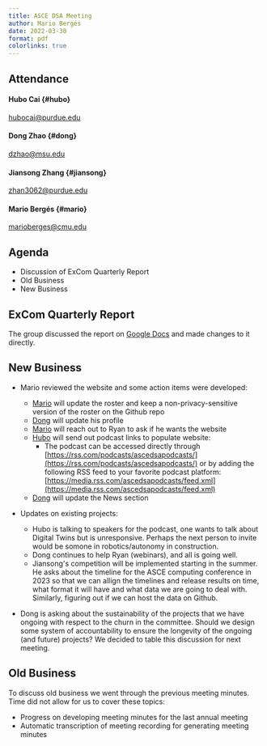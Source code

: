 ```yaml
---
title: ASCE DSA Meeting
author: Mario Bergés
date: 2022-03-30
format: pdf
colorlinks: true 
---
```


## Attendance

#### Hubo Cai {#hubo}

[hubocai@purdue.edu](mailto:hubocai@purdue.edu)

#### Dong Zhao {#dong}

[dzhao@msu.edu](mailto:dzhao@msu.edu)

#### Jiansong Zhang {#jiansong}

[zhan3062@purdue.edu](mailto:zhan3062@purdue.edu)

#### Mario Bergés {#mario}

[marioberges@cmu.edu](mailto:marioberges@cmu.edu)

<!---
#### Changbum (Ryan) Ahn {#ryan}

[cbahn@snu.ac.kr](mailto:cbahn@snu.ac.kr)
--->

## Agenda

* Discussion of ExCom Quarterly Report
* Old Business
* New Business

## ExCom Quarterly Report

The group discussed the report on [Google Docs](https://docs.google.com/document/d/1aWNQRl1h69A4_iSPqfw16AHM1juiOH9hQ6Mj3c0qrLQ/edit) and made changes to it directly.

## New Business

* Mario reviewed the website and some action items were developed:
  * [Mario](#mario) will update the roster and keep a non-privacy-sensitive version of the roster on the Github repo
  * [Dong](#dong) will update his profile
  * [Mario](#mario) will reach out to Ryan to ask if he wants the website
  * [Hubo](#hubo) will send out podcast links to populate website:
    * The podcast can be accessed directly through [https://rss.com/podcasts/ascedsapodcasts/](https://rss.com/podcasts/ascedsapodcasts/) or by adding the following RSS feed to your favorite podcast platform: [https://media.rss.com/ascedsapodcasts/feed.xml](https://media.rss.com/ascedsapodcasts/feed.xml)
  * [Dong](#dong) will update the News section

* Updates on existing projects:

  * Hubo is talking to speakers for the podcast, one wants to talk about Digital Twins but is unresponsive. Perhaps the next person to invite would be somone in robotics/autonomy in construction.
  * Dong continues to help Ryan (webinars), and all is going well.
  * Jiansong's competition will be implemented starting in the summer. He asks about the timeline for the ASCE computing conference in 2023 so that we can allign the timelines and release results on time, what format it will have and what data we are going to deal with. Similarly, figuring out if we can host the data on Github. 

* Dong is asking about the sustainability of the projects that we have ongoing with respect to the churn in the committee. Should we design some system of accountability to ensure the longevity of the ongoing (and future) projects? We decided to table this discussion for next meeting.

## Old Business

To discuss old business we went through the previous meeting minutes. Time did not allow for us to cover these topics:

* Progress on developing meeting minutes for the last annual meeting
* Automatic transcription of meeting recording for generating meeting minutes 

